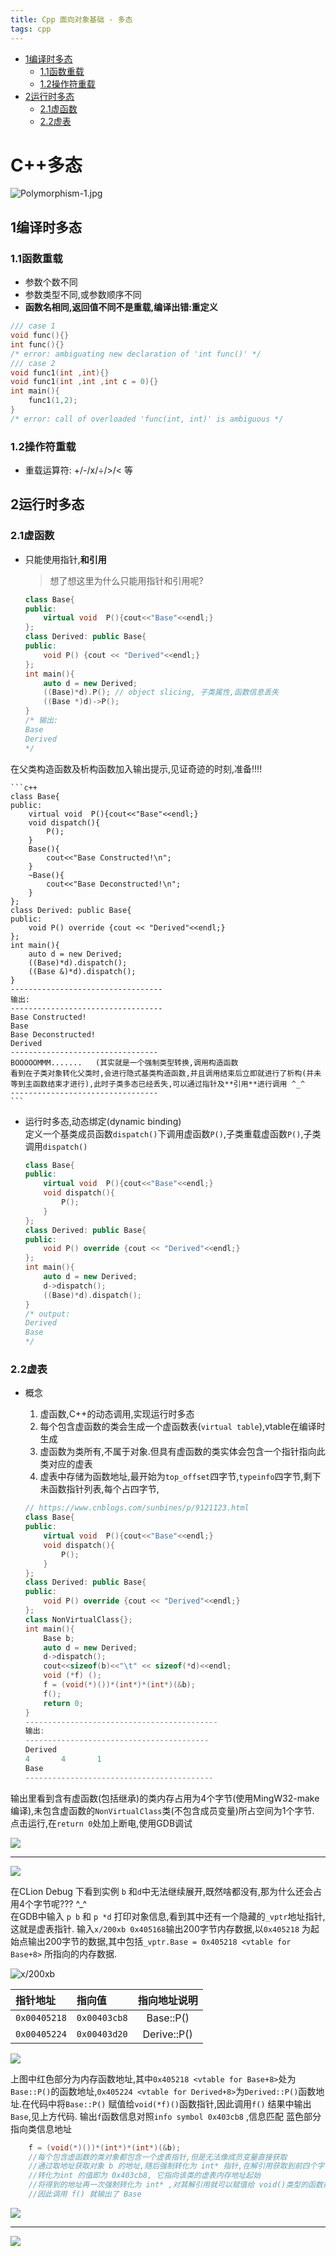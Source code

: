 ```yaml
---
title: Cpp 面向对象基础 - 多态
tags: cpp
---
```

<!-- toc -->

- [1编译时多态](#1编译时多态)
  * [1.1函数重载](#11函数重载)
  * [1.2操作符重载](#12操作符重载)
- [2运行时多态](#2运行时多态)
  * [2.1虚函数](#21虚函数)
  * [2.2虚表](#22虚表)

<!-- tocstop -->

# C++多态

![Polymorphism-1.jpg](https://media.geeksforgeeks.org/wp-content/uploads/20190705113259/Polymorphism-1.jpg)

## 1编译时多态
### 1.1函数重载
- 参数个数不同
- 参数类型不同,或参数顺序不同
- **函数名相同,返回值不同不是重载,编译出错:重定义**
```cpp
/// case 1
void func(){}
int func(){}
/* error: ambiguating new declaration of 'int func()' */
/// case 2
void func1(int ,int){}
void func1(int ,int ,int c = 0){}
int main(){
    func1(1,2);
}
/* error: call of overloaded 'func(int, int)' is ambiguous */
```
### 1.2操作符重载
- 重载运算符: +/-/x/÷/>/< 等

## 2运行时多态

### 2.1虚函数
- 只能使用指针,**和引用**

  > 想了想这里为什么只能用指针和引用呢?  
 
	```c++
	class Base{
	public:
	    virtual void  P(){cout<<"Base"<<endl;}
	};
	class Derived: public Base{
	public:
	    void P() {cout << "Derived"<<endl;}
	};
	int main(){
	    auto d = new Derived;
	    ((Base)*d).P(); // object slicing, 子类属性,函数信息丢失
	    ((Base *)d)->P();
	}
	/* 输出: 
	Base
	Derived
	*/
	```
在父类构造函数及析构函数加入输出提示,见证奇迹的时刻,准备!!!!

	```c++
	class Base{
	public:
	    virtual void  P(){cout<<"Base"<<endl;}
	    void dispatch(){
	        P();
	    }
	    Base(){
	        cout<<"Base Constructed!\n";
	    }
	    ~Base(){
	        cout<<"Base Deconstructed!\n";
	    }
	};
	class Derived: public Base{
	public:
	    void P() override {cout << "Derived"<<endl;}
	};
	int main(){
	    auto d = new Derived;
	    ((Base)*d).dispatch();
	    ((Base &)*d).dispatch();
	}
	----------------------------------
	输出:
	----------------------------------
	Base Constructed!
	Base
	Base Deconstructed!
	Derived
	---------------------------------
	BOOOOOMMM.......   (其实就是一个强制类型转换,调用构造函数
	看到在子类对象转化父类时,会进行隐式基类构造函数,并且调用结束后立即就进行了析构(并未
	等到主函数结束才进行),此时子类多态已经丢失,可以通过指针及**引用**进行调用 ^_^
	---------------------------------
	```

- 运行时多态,动态绑定(dynamic binding) 
<br>定义一个基类成员函数`dispatch()`下调用虚函数`P()`,子类重载虚函数`P()`,子类调用`dispatch()`

	```c++
	class Base{
	public:
	    virtual void  P(){cout<<"Base"<<endl;}
	    void dispatch(){
	        P();
	    }
	};
	class Derived: public Base{
	public:
	    void P() override {cout << "Derived"<<endl;}
	};
	int main(){
	    auto d = new Derived;
	    d->dispatch();
	    ((Base)*d).dispatch();
	}
	/* output: 
	Derived
	Base
	*/
	```

### 2.2虚表
- 概念
  1. 虚函数,C++的动态调用,实现运行时多态
  1. 每个包含虚函数的类会生成一个虚函数表(`virtual table`),vtable在编译时生成
  2. 虚函数为类所有,不属于对象.但具有虚函数的类实体会包含一个指针指向此类对应的虚表
  3. 虚表中存储为函数地址,最开始为`top_offset`四字节,`typeinfo`四字节,剩下未函数指针列表,每个占四字节,

	```c++
	// https://www.cnblogs.com/sunbines/p/9121123.html
	class Base{
	public:
	    virtual void  P(){cout<<"Base"<<endl;}
	    void dispatch(){
	        P();
	    }
	};
	class Derived: public Base{
	public:
	    void P() override {cout << "Derived"<<endl;}
	};
	class NonVirtualClass{};
	int main(){
	    Base b;
	    auto d = new Derived;
	    d->dispatch();
	    cout<<sizeof(b)<<"\t" << sizeof(*d)<<endl;
	    void (*f) ();
	    f = (void(*)())*(int*)*(int*)(&b);
	    f();
	    return 0;
	}
	-------------------------------------------
	输出:
	-----------------------------------------
	Derived
	4       4       1
	Base
	------------------------------------------
	```

输出里看到含有虚函数(包括继承)的类内存占用为4个字节(使用MingW32-make编译),未包含虚函数的`NonVirtualClass`类(不包含成员变量)所占空间为1个字节.
点击运行,在`return 0`处加上断电,使用GDB调试

![](http://img.shargeebar.cc/20200312140940.png)
- - - 
![](http://img.shargeebar.cc/20200312140957.png)

在CLion Debug 下看到实例 `b` 和`d`中无法继续展开,既然啥都没有,那为什么还会占用4个字节呢??? ^_^
<br> 在GDB中输入 `p b` 和 `p *d` 打印对象信息,看到其中还有一个隐藏的`_vptr`地址指针,这就是虚表指针.
输入`x/200xb 0x405168`输出200字节内存数据,以`0x405218` 为起始点输出200字节的数据,其中包括`_vptr.Base = 0x405218 <vtable for Base+8>` 所指向的内存数据.

![x/200xb](http://img.shargeebar.cc/20200311231538.png)

|指针地址|指向值|指向地址说明|
|:-|:-|:-:|
|`0x00405218`|`0x00403cb8`|Base::P()|
|`0x00405224`|`0x00403d20`|Derive::P()|

![](http://img.shargeebar.cc/20200311232855.png)

上图中红色部分为内存函数地址,其中`0x405218 <vtable for Base+8>`处为`Base::P()`的函数地址,`0x405224 <vtable for Derived+8>`为`Derived::P()`函数地址.在代码中将`Base::P()` 赋值给`void(*f)()`函数指针,因此调用`f()` 结果中输出`Base`,见上方代码. 输出`f`函数信息对照`info symbol 0x403cb8` ,信息匹配
蓝色部分指向类信息地址
```c++
    f = (void(*)())*(int*)*(int*)(&b);
    //每个包含虚函数的类对象都包含一个虚表指针,但是无法像成员变量直接获取
    //通过取地址获取对象 b 的地址,随后强制转化为 int* 指针,在解引用获取到前四个字节数据 *(int*)(&b)
    //转化为int 的值即为 0x403cb8, 它指向该类的虚表内存地址起始
    //将得到的地址再一次强制转化为 int* ,对其解引用就可以赋值给 void()类型的函数指针 f.   *(int*)*(int*)(&b)
    //因此调用 f() 就输出了 Base
```
![](http://img.shargeebar.cc/20200312094540.png)
- - - -
![](http://img.shargeebar.cc/20200312094707.png)
